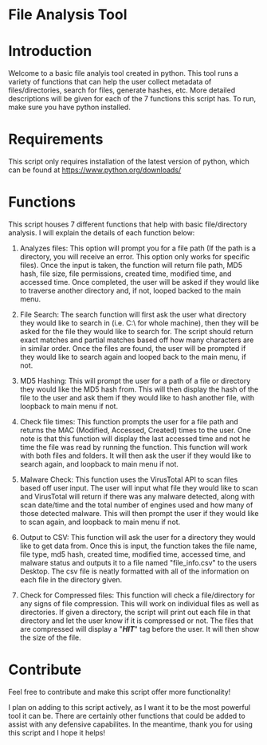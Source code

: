 # File Analysis Tool

# Introduction
Welcome to a basic file analyis tool created in python. This tool runs a variety of functions that can help the user collect metadata of files/directories, search for files, generate hashes, etc. More detailed descriptions will be given for each of the 7 functions this script has. To run, make sure you have python installed.

# Requirements
This script only requires installation of the latest version of python, which can be found at https://www.python.org/downloads/

# Functions
This script houses 7 different functions that help with basic file/directory analysis. I will explain the details of each function below:

1) Analyzes files: This option will prompt you for a file path (If the path is a directory, you will receive an error. This option only works for specific files). Once the input is taken, the function will return file path, MD5 hash, file size, file permissions, created time, modified time, and accessed time. Once completed, the user will be asked if they would like to traverse another directory and, if not, looped backed to the main menu.

2) File Search: The search function will first ask the user what directory they would like to search in (i.e. C:\ for whole machine), then they will be asked for the file they would like to search for. The script should return exact matches and partial matches based off how many characters are in similar order. Once the files are found, the user will be prompted if they would like to search again and looped back to the main menu, if not.

3) MD5 Hashing: This will prompt the user for a path of a file or directory they would like the MD5 hash from. This will then display the hash of the file to the user and ask them if they would like to hash another file, with loopback to main menu if not.

4) Check file times: This function prompts the user for a file path and returns the MAC (Modified, Accessed, Created) times to the user. One note is that this function will display the last accessed time and not he time the file was read by running the function. This function will work with both files and folders. It will then ask the user if they would like to search again, and loopback to main menu if not.

5) Malware Check: This function uses the VirusTotal API to scan files based off user input. The user will input what file they would like to scan and VirusTotal will return if there was any malware detected, along with scan date/time and the total number of engines used and how many of those detected malware. This will then prompt the user if they would like to scan again, and loopback to main menu if not.

6) Output to CSV: This function will ask the user for a directory they would like to get data from. Once this is input, the function takes the file name, file type, md5 hash, created time, modified time, accessed time, and malware status and outputs it to a file named "file_info.csv" to the users Desktop. The csv file is neatly formatted with all of the information on each file in the directory given.

7) Check for Compressed files: This function will check a file/directory for any signs of file compression. This will work on individual files as well as directories. If given a directory, the script will print out each file in that directory and let the user know if it is compressed or not. The files that are compressed will display a "***HIT***" tag before the user. It will then show the size of the file.

# Contribute
Feel free to contribute and make this script offer more functionality!

I plan on adding to this script actively, as I want it to be the most powerful tool it can be. There are certainly other functions that could be added to assist with any defensive capabilites. In the meantime, thank you for using this script and I hope it helps!
